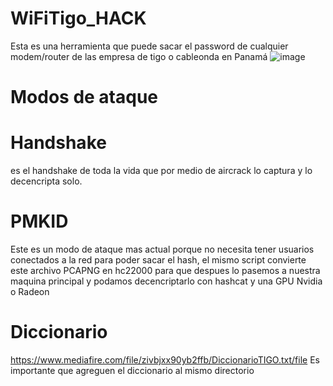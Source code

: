 # WiFiTigo_HACK
Esta es una herramienta que puede sacar el password de cualquier modem/router de las empresa de tigo o cableonda en Panamá
![image](https://github.com/Lafassj/WiFiTigo_HACK/assets/131805585/fa7d8ec2-3953-414d-ab4c-1436367e24d6)

# Modos de ataque

# Handshake
es el handshake de toda la vida que por medio de aircrack lo captura y lo decencripta solo.

# PMKID 
Este es un modo de ataque mas actual porque no necesita tener usuarios conectados a la red para poder sacar el hash, el mismo script convierte este archivo PCAPNG en hc22000 para que despues lo pasemos a nuestra  maquina principal y podamos decencriptarlo con hashcat y una GPU Nvidia o Radeon


# Diccionario
https://www.mediafire.com/file/zivbjxx90yb2ffb/DiccionarioTIGO.txt/file
Es importante que agreguen el diccionario al mismo directorio 
